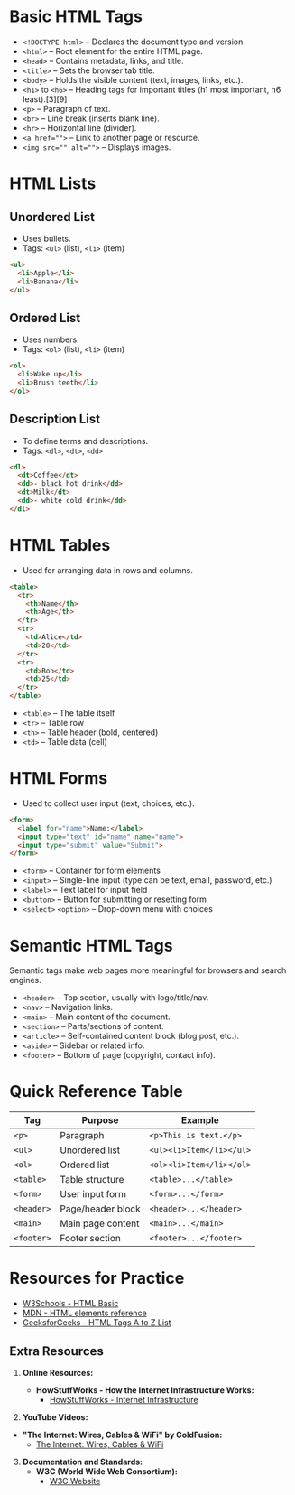 # Basic HTML Tags

- `<!DOCTYPE html>` – Declares the document type and version.
- `<html>` – Root element for the entire HTML page.
- `<head>` – Contains metadata, links, and title.
- `<title>` – Sets the browser tab title.
- `<body>` – Holds the visible content (text, images, links, etc.).
- `<h1>` to `<h6>` – Heading tags for important titles (h1 most important, h6 least).[3][9]
- `<p>` – Paragraph of text.
- `<br>` – Line break (inserts blank line).
- `<hr>` – Horizontal line (divider).
- `<a href="">` – Link to another page or resource.
- `<img src="" alt="">` – Displays images.



# HTML Lists

## Unordered List

- Uses bullets.
- Tags: `<ul>` (list), `<li>` (item)

```html
<ul>
  <li>Apple</li>
  <li>Banana</li>
</ul>
```


## Ordered List

- Uses numbers.
- Tags: `<ol>` (list), `<li>` (item)

```html
<ol>
  <li>Wake up</li>
  <li>Brush teeth</li>
</ol>
```


## Description List

- To define terms and descriptions.
- Tags: `<dl>`, `<dt>`, `<dd>`

```html
<dl>
  <dt>Coffee</dt>
  <dd>- black hot drink</dd>
  <dt>Milk</dt>
  <dd>- white cold drink</dd>
</dl>
```




# HTML Tables

- Used for arranging data in rows and columns.

```html
<table>
  <tr>
    <th>Name</th>
    <th>Age</th>
  </tr>
  <tr>
    <td>Alice</td>
    <td>20</td>
  </tr>
  <tr>
    <td>Bob</td>
    <td>25</td>
  </tr>
</table>
```
- `<table>` – The table itself
- `<tr>` – Table row
- `<th>` – Table header (bold, centered)
- `<td>` – Table data (cell)




# HTML Forms

- Used to collect user input (text, choices, etc.).

```html
<form>
  <label for="name">Name:</label>
  <input type="text" id="name" name="name">
  <input type="submit" value="Submit">
</form>
```
- `<form>` – Container for form elements
- `<input>` – Single-line input (type can be text, email, password, etc.)
- `<label>` – Text label for input field
- `<button>` – Button for submitting or resetting form
- `<select>` `<option>` – Drop-down menu with choices




# Semantic HTML Tags

Semantic tags make web pages more meaningful for browsers and search engines.

- `<header>` – Top section, usually with logo/title/nav.
- `<nav>` – Navigation links.
- `<main>` – Main content of the document.
- `<section>` – Parts/sections of content.
- `<article>` – Self-contained content block (blog post, etc.).
- `<aside>` – Sidebar or related info.
- `<footer>` – Bottom of page (copyright, contact info).




# Quick Reference Table

| Tag         | Purpose                            | Example                |
|-------------|------------------------------------|------------------------|
| `<p>`       | Paragraph                          | `<p>This is text.</p>` |
| `<ul>`      | Unordered list                     | `<ul><li>Item</li></ul>` |
| `<ol>`      | Ordered list                       | `<ol><li>Item</li></ol>` |
| `<table>`   | Table structure                    | `<table>...</table>`   |
| `<form>`    | User input form                    | `<form>...</form>`     |
| `<header>`  | Page/header block                  | `<header>...</header>` |
| `<main>`    | Main page content                  | `<main>...</main>`     |
| `<footer>`  | Footer section                     | `<footer>...</footer>` |



# Resources for Practice

- [W3Schools - HTML Basic](https://www.w3schools.com/html/html_basic.asp)
- [MDN - HTML elements reference](https://developer.mozilla.org/en-US/docs/Web/HTML/Reference/Elements)
- [GeeksforGeeks - HTML Tags A to Z List](https://www.geeksforgeeks.org/html/html-tags-a-to-z-list/)


## Extra Resources
1. **Online Resources:**
   - **HowStuffWorks - How the Internet Infrastructure Works:**
     - [HowStuffWorks - Internet Infrastructure](https://computer.howstuffworks.com/internet-infrastructure.htm)

2. **YouTube Videos:**
 - **"The Internet: Wires, Cables & WiFi" by ColdFusion:**
     - [The Internet: Wires, Cables & WiFi](https://www.youtube.com/watch?v=ZhEf7e4kopM)

3. **Documentation and Standards:**
   - **W3C (World Wide Web Consortium):**
     - [W3C Website](https://www.w3.org/)

